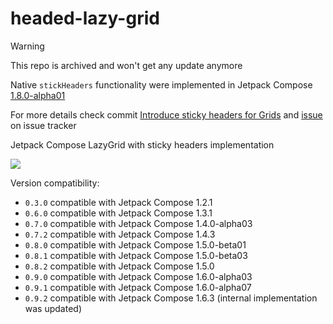 # headed-lazy-grid

> [!WARNING]  
> This repo is archived and won't get any update anymore
> 
> Native `stickHeaders` functionality were implemented in Jetpack Compose [1.8.0-alpha01](https://developer.android.com/jetpack/androidx/releases/compose-foundation#1.8.0-alpha01)
>
> For more details check commit [Introduce sticky headers for Grids](https://android.googlesource.com/platform/frameworks/support/+/9fb74db746d1975a3f4f0d0ad224cdcd4cd69170) and [issue](https://issuetracker.google.com/issues/231557184) on issue tracker

Jetpack Compose LazyGrid with sticky headers implementation

[![](https://jitpack.io/v/Hospes/headed-lazy-grid.svg)](https://jitpack.io/#Hospes/headed-lazy-grid)

Version compatibility:
* `0.3.0` compatible with Jetpack Compose 1.2.1
* `0.6.0` compatible with Jetpack Compose 1.3.1
* `0.7.0` compatible with Jetpack Compose 1.4.0-alpha03
* `0.7.2` compatible with Jetpack Compose 1.4.3
* `0.8.0` compatible with Jetpack Compose 1.5.0-beta01
* `0.8.1` compatible with Jetpack Compose 1.5.0-beta03
* `0.8.2` compatible with Jetpack Compose 1.5.0
* `0.9.0` compatible with Jetpack Compose 1.6.0-alpha03
* `0.9.1` compatible with Jetpack Compose 1.6.0-alpha07
* `0.9.2` compatible with Jetpack Compose 1.6.3 (internal implementation was updated)

